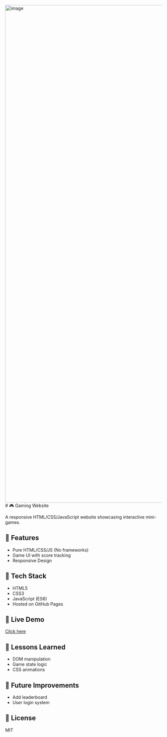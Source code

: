 <img width="3178" height="1602" alt="image" src="https://github.com/user-attachments/assets/35f6b49a-4b4e-4716-a0fe-2046cae471d3" /># 🎮 Gaming Website

A responsive HTML/CSS/JavaScript website showcasing interactive mini-games.

## 🚀 Features
- Pure HTML/CSS/JS (No frameworks)
- Game UI with score tracking
- Responsive Design

## 🧰 Tech Stack
- HTML5
- CSS3
- JavaScript (ES6)
- Hosted on GitHub Pages

## 🔗 Live Demo
[Click here](http://game-zone-bice.vercel.app/)

## 🧠 Lessons Learned
- DOM manipulation
- Game state logic
- CSS animations

## 📅 Future Improvements
- Add leaderboard
- User login system

## 📄 License
MIT
